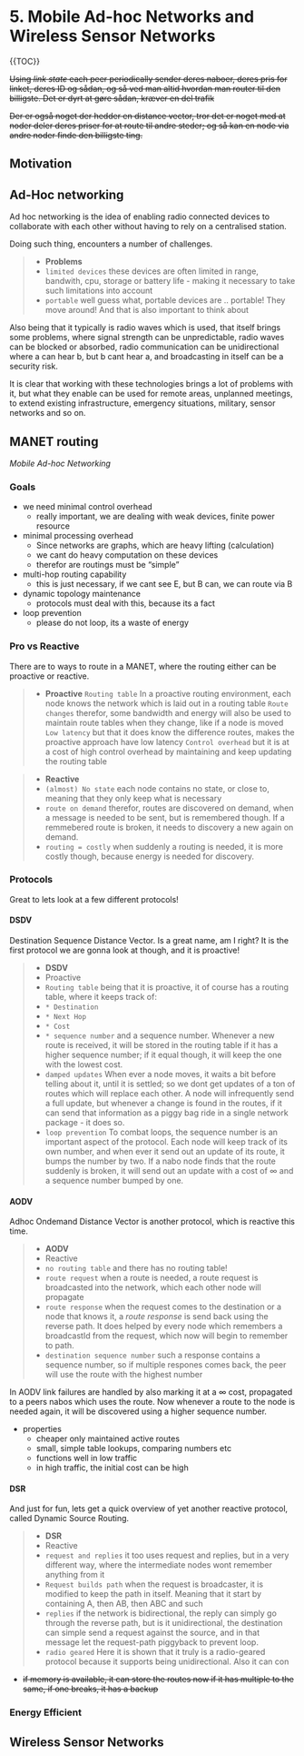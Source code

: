 # 5. Mobile Ad-hoc Networks and Wireless Sensor Networks

{{TOC}}

~~Using *link state* each peer periodically sender deres naboer, deres pris for linket, deres ID og sådan, og så ved man altid hvordan man router til den billigste. Det er dyrt at gøre sådan, kræver en del trafik~~

~~Der er også noget der hedder en distance vector, tror det er noget med at noder deler deres priser for at route til andre steder; og så kan en node via andre noder finde den billigste ting.~~

## Motivation
## Ad-Hoc networking

Ad hoc networking is the idea of enabling radio connected devices to collaborate with each other without having to rely on a centralised station.

Doing such thing, encounters a number of challenges.

> * **Problems**
> * `limited devices` these devices are often limited in range, bandwith, cpu, storage or battery life - making it necessary to take such limitations into account
> * `portable` well guess what, portable devices are .. portable! They move around! And that is also important to think about

Also being that it typically is radio waves which is used, that itself brings some problems, where signal strength can be unpredictable, radio waves can be blocked or absorbed, radio communication can be unidirectional where a can hear b, but b cant hear a, and broadcasting in itself can be a security risk.

It is clear that working with these technologies brings a lot of problems with it, but what they enable can be used for remote areas, unplanned meetings, to extend existing infrastructure, emergency situations, military, sensor networks and so on.

## MANET routing
_Mobile Ad-hoc Networking_

### Goals

* we need minimal control overhead
	* really important, we are dealing with weak devices, finite power resource 
* minimal processing overhead
	* Since networks are graphs, which are heavy lifting (calculation)
	* we cant do heavy computation on these devices
	* therefor are routings must be “simple”
* multi-hop routing capability
	* this is just necessary, if we cant see E, but B can, we can route via B
* dynamic topology maintenance
	* protocols must deal with this, because its a fact
* loop prevention
	* please do not loop, its a waste of energy

### Pro vs Reactive

There are to ways to route in a MANET, where the routing either can be proactive or reactive.

> * **Proactive**
> `Routing table` In a proactive routing environment, each node knows the network which is laid out in a routing table
> `Route changes` therefor, some bandwidth and energy will also be used to maintain route tables when they change, like if a node is moved
> `Low latency` but that it does know the difference routes, makes the proactive approach have low latency
> `Control overhead` but it is at a cost of high control overhead by maintaining and keep updating the routing table


> * **Reactive**
> * `(almost) No state` each node contains no state, or close to, meaning that they only keep what is necessary
> * `route on demand` therefor, routes are discovered on demand, when a message is needed to be sent, but is remembered though. If a remmebered route is broken, it needs to discovery a new again on demand.
> * `routing = costly` when suddenly a routing is needed, it is more costly though, because energy is needed for discovery. 

### Protocols

Great to lets look at a few different protocols!

#### DSDV

Destination Sequence Distance Vector. Is a great name, am I right? It is the first protocol we are gonna look at though, and it is proactive!

> * **DSDV**
> * Proactive
> * `Routing table` being that it is proactive, it of course has a routing table, where it keeps track of:
> * `* Destination`
> * `* Next Hop`
> * `* Cost`
> * `* sequence number` and a sequence number. Whenever a new route is received, it will be stored in the routing table if it has a higher sequence number; if it equal though, it will keep the one with the lowest cost.
> * `damped updates` When ever a node moves, it waits a bit before telling about it, until it is settled; so we dont get updates of a ton of routes which will replace each other. A node will infrequently send a full update, but whenever a change is found in the routes, if it can send that information as a piggy bag ride in a single network package - it does so.
> * `loop prevention` To combat loops, the sequence number is an important aspect of the protocol. Each node will keep track of its own number, and when ever it send out an update of its route, it bumps the number by two. If a nabo node finds that the route suddenly is broken, it will send out an update with a cost of $\infty$ and a sequence number bumped by one.

#### AODV

Adhoc Ondemand Distance Vector is another protocol, which is reactive this time.

> * **AODV**
> * Reactive
> * `no routing table` and there has no routing table!
> * `route request` when a route is needed, a route request is broadcasted into the network, which each other node will propagate 
> * `route response` when the request comes to the destination or a node that knows it, a _route response_ is send back using the reverse path. It does helped by every node which remembers a broadcastId from the request, which now will begin to remember to path.
> * `destination sequence number` such a response contains a sequence number, so if multiple respones comes back, the peer will use the route with the highest number

In AODV link failures are handled by also marking it at a $\infty$ cost, propagated to a peers nabos which uses the route. Now whenever a route to the node is needed again, it will be discovered using a higher sequence number.

* properties
	* cheaper only maintained active routes
	* small, simple table lookups, comparing numbers etc
	* functions well in low traffic
	* in high traffic, the initial cost can be high


#### DSR

And just for fun, lets get a quick overview of yet another reactive protocol, called Dynamic Source Routing.

> * **DSR**
> * Reactive
> * `request and replies` it too uses request and replies, but in a very different way, where the intermediate nodes wont remember anything from it
> * `Request builds path` when the request is broadcaster, it is modified to keep the path in itself. Meaning that it start by containing A, then AB, then ABC and such
> * `replies` if the network is bidirectional, the reply can simply go through the reverse path, but is it unidirectional, the destination can simple send a request against the source, and in that message let the request-path piggyback to prevent loop.
> * `radio geared` Here it is shown that it truly is a radio-geared protocol because it supports being unidirectional. Also it can con
* ~~if memory is available, it can store the routes now if it has multiple to the same, if one breaks, it has a backup~~


### Energy Efficient
## Wireless Sensor Networks